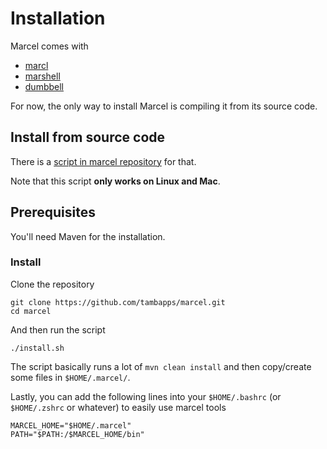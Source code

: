 # Installation

Marcel comes with
- [marcl](../tools/marcl.md)
- [marshell](../tools/marshell.md)
- [dumbbell](../tools/dumbbell.md)

For now, the only way to install Marcel is compiling it from its source code.

## Install from source code
There is a [script in marcel repository](https://github.com/tambapps/marcel/blob/main/install.sh) for that.

Note that this script **only works on Linux and Mac**.
## Prerequisites

You'll need Maven for the installation.

### Install

Clone the repository
```shell
git clone https://github.com/tambapps/marcel.git
cd marcel
```

And then run the script
```shell
./install.sh
```

The script basically runs a lot of `mvn clean install` and then copy/create some files in `$HOME/.marcel/`.

Lastly, you can add the following lines into your `$HOME/.bashrc` (or `$HOME/.zshrc` or whatever) to easily use marcel tools

```shell
MARCEL_HOME="$HOME/.marcel"
PATH="$PATH:/$MARCEL_HOME/bin"
```
